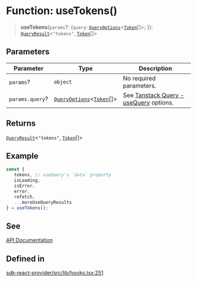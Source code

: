 # Function: useTokens()

> **useTokens**(`params`?: \{`query`: [`QueryOptions`](/docs/packages/sdk-react-provider/type-aliases/QueryOptions.md)\<[`Token`](/docs/packages/sdk-react-provider/interfaces/Token.md)[]\>; \}): [`QueryResult`](/docs/packages/sdk-react-provider/type-aliases/QueryResult.md)\<`"tokens"`, [`Token`](/docs/packages/sdk-react-provider/interfaces/Token.md)[]\>

## Parameters

| Parameter | Type | Description |
| ------ | ------ | ------ |
| `params`? | `object` | No required parameters. |
| `params.query`? | [`QueryOptions`](/docs/packages/sdk-react-provider/type-aliases/QueryOptions.md)\<[`Token`](/docs/packages/sdk-react-provider/interfaces/Token.md)[]\> | See [Tanstack Query - useQuery](https://tanstack.com/query/latest/docs/framework/react/reference/useQuery) options. |

## Returns

[`QueryResult`](/docs/packages/sdk-react-provider/type-aliases/QueryResult.md)\<`"tokens"`, [`Token`](/docs/packages/sdk-react-provider/interfaces/Token.md)[]\>

## Example

```ts
const {
   tokens, // useQuery's `data` property
   isLoading,
   isError,
   error,
   refetch,
   ...moreUseQueryResults
} = useTokens();
```

## See

[API Documentation](https://monerium.dev/api-docs#operation/tokens)

## Defined in

[sdk-react-provider/src/lib/hooks.tsx:251](https://github.com/monerium/js-monorepo/blob/main/packages/sdk-react-provider/src/lib/hooks.tsx#L251)
